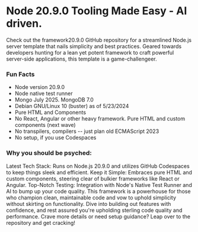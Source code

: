 # Node 20.9.0 Tooling Made Easy - AI driven. 

Check out the framework20.9.0 GitHub repository for a streamlined Node.js server template that nails simplicity and best practices. Geared towards developers hunting for a lean yet potent framework to craft powerful server-side applications, this template is a game-challengeer.

### Fun Facts

- Node version 20.9.0
- Node native test runner
- Mongo July 2025. MongoDB 7.0
- Debian GNU/Linux 10 (buster) as of 5/23/2024
- Pure HTML and Components
- No React, Angular or other heavy framework. Pure HTML and custom components (next wave)
- No transpilers, compilers -- just plan old ECMAScript 2023
- No setup, if you use Codespaces

### Why you should be psyched:

Latest Tech Stack: Runs on Node.js 20.9.0 and utilizes GitHub Codespaces to keep things sleek and efficient.
Keep it Simple: Embraces pure HTML and custom components, steering clear of bulkier frameworks like React or Angular.
Top-Notch Testing: Integration with Node's Native Test Runner and AI to bump up your code quality.
This framework is a powerhouse for those who champion clean, maintainable code and vow to uphold simplicity without skirting on functionality. Dive into building out features with confidence, and rest assured you're upholding sterling code quality and performance. Crave more details or need setup guidance? Leap over to the repository and get cracking!
